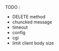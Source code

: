 TODO :
  - DELETE method
  - chuncked message
  - timeout
  - config
  - cgi
  - limit client body size
